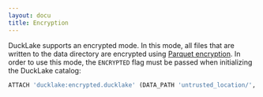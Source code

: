 ```yaml
---
layout: docu
title: Encryption
---
```


DuckLake supports an encrypted mode.
In this mode, all files that are written to the data directory are encrypted using [Parquet encryption](https://parquet.apache.org/docs/file-format/data-pages/encryption/).
In order to use this mode, the `ENCRYPTED` flag must be passed when initializing the DuckLake catalog:

```sql
ATTACH 'ducklake:encrypted.ducklake' (DATA_PATH 'untrusted_location/', ENCRYPTED);
``` 
